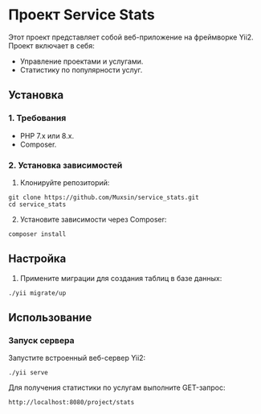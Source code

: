 # Проект Service Stats

Этот проект представляет собой веб-приложение на фреймворке Yii2. Проект включает в себя:
- Управление проектами и услугами.
- Статистику по популярности услуг.


## Установка

### 1. Требования
- PHP 7.x или 8.x.
- Composer.

### 2. Установка зависимостей

1. Клонируйте репозиторий:
```
git clone https://github.com/Muxsin/service_stats.git
cd service_stats
```

2. Установите зависимости через Composer:
```
composer install
```

## Настройка

1. Примените миграции для создания таблиц в базе данных:
```
./yii migrate/up
```

## Использование
### Запуск сервера
Запустите встроенный веб-сервер Yii2:
```
./yii serve
```
Для получения статистики по услугам выполните GET-запрос:
```
http://localhost:8080/project/stats
```
